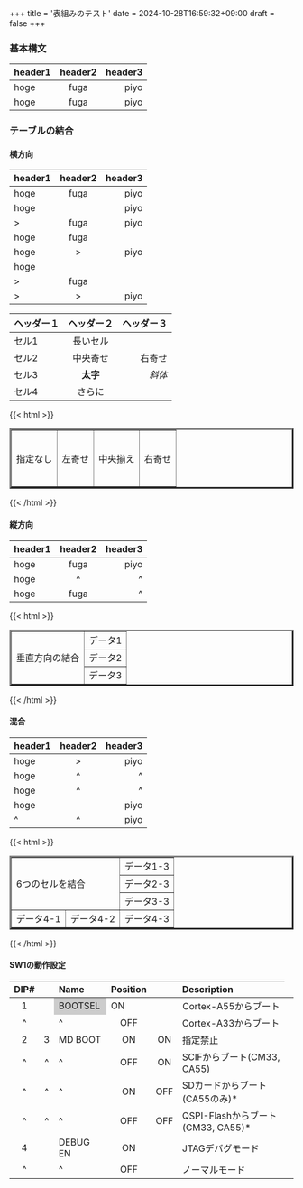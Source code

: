+++
title = '表組みのテスト'
date = 2024-10-28T16:59:32+09:00
draft = false
+++

### 基本構文

|header1|header2|header3|
|:------|:-----:|------:|
|hoge   |fuga   |piyo   |
|hoge   |fuga   |piyo   |

### テーブルの結合
#### 横方向

|header1|header2|header3|
|:------|:-----:|------:|
|hoge   |fuga   |piyo   |
|hoge   |       |piyo   |
|>      |fuga   |piyo   |
|hoge   |fuga   |       |
|hoge   |>      |piyo   |
|hoge   |       |       |
|>      |fuga   |       |
|>      |>      |piyo   |

|ヘッダー１| ヘッダー２|ヘッダー３|
| :--- | :---: | ---: |
|セル1|長いセル||
|セル2|中央寄せ|右寄せ|
|セル3|**太字**|*斜体*|
|セル4|さらに||

{{< html >}}
<table border="3" width="100%">
<tr>
<td height="100">指定なし</td>
<td align="left">左寄せ</td>
<td align="center">中央揃え</td>
<td align="right">右寄せ</td>
</tr>
</table>
{{< /html >}}

#### 縦方向

|header1|header2|header3|
|:------|:-----:|------:|
|hoge   |fuga   |piyo   |
|hoge   |^      |^      |
|hoge   |fuga   |^      |

{{< html >}}
<table border="3">
<tr>
<td rowspan="3">垂直方向の結合</td>
<td>データ1</td>
</tr>
<tr>
<td>データ2</td>
</tr>
<tr>
<td>データ3</td>
</tr>
</table>
{{< /html >}}

#### 混合

|header1|header2|header3|
|:------|:-----:|------:|
|hoge   |>      |piyo   |
|hoge   |^      |^      |
|hoge   |^      |^      |
|hoge   |       |piyo   |
|^      |^      |piyo   |

{{< html >}}
<table border="3">
<tr>
<td colspan="2" rowspan="3">6つのセルを結合</td>
<td>データ1-3</td>
</tr>
<tr>
<td>データ2-3</td>
</tr>
<tr>
<td>データ3-3</td>
</tr>
<tr>
<td>データ4-1</td>
<td>データ4-2</td>
<td>データ4-3</td>
</tr>
</table>
{{< /html >}}

#### SW1の動作設定
|DIP#||Name|Position|| Description|
|:---:|:---:|:---|:---:|:---:|:---|
|1|<td bgcolor="#cccccc"> BOOTSEL|ON||Cortex-A55からブート|
|^||^|OFF||Cortex-A33からブート|
|2|3|MD BOOT|ON|ON|指定禁止|
|^|^|^|OFF|ON|SCIFからブート(CM33, CA55)|
|^|^|^|ON|OFF|SDカードからブート(CA55のみ)*|
|^|^|^|OFF|OFF|QSPI-Flashからブート(CM33, CA55)*|
|4||DEBUG EN|ON||JTAGデバグモード|
|^||^|OFF||ノーマルモード|

